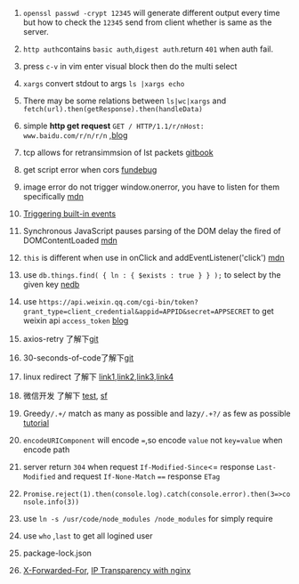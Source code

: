 
1. `openssl passwd -crypt 12345` will generate different output every time but how to check the `12345` send from client whether is same as the server.    

2. `http auth`contains `basic auth`,`digest auth`.return `401` when auth fail.  

10. press `c-v` in vim enter visual block then do the multi select  

11. `xargs` convert stdout to args `ls |xargs echo ` 

12. There may be some relations between `ls|wc|xargs` and `fetch(url).then(getResponse).then(handleData)`  

3. simple **http get request** `GET / HTTP/1.1/r/nHost: www.baidu.com/r/n/r/n` ,[blog](http://blog.jobbole.com/106632/?utm_source=blog.jobbole.com&utm_medium=relatedPosts)  

2. tcp allows for retransimmsion of lst packets [gitbook](https://jerryc8080.gitbooks.io/understand-tcp-and-udp/chapter5.html) 
1. get script error when cors [fundebug](https://blog.fundebug.com/2017/04/05/understand-script-error/)
2. image error do not trigger window.onerror, you have to listen for them specifically [mdn](https://developer.mozilla.org/en-US/docs/Web/API/GlobalEventHandlers/onerror)
3. [Triggering built-in events](https://developer.mozilla.org/en-US/docs/Web/Guide/Events/Creating_and_triggering_events)
4. Synchronous JavaScript pauses parsing of the DOM delay the fired of DOMContentLoaded [mdn](https://developer.mozilla.org/en-US/docs/Web/Events/DOMContentLoaded)
5. `this` is different when use in onClick and addEventListener('click') [mdn](https://developer.mozilla.org/en-US/docs/Web/API/EventTarget/addEventListener)  
6. use `db.things.find( { ln : { $exists : true } } );` to select by the  given key [nedb](https://github.com/louischatriot/nedb)
6. use `https://api.weixin.qq.com/cgi-bin/token?grant_type=client_credential&appid=APPID&secret=APPSECRET` to get weixin api `access_token` [blog](https://blog.csdn.net/yasha009/article/details/51839764)  
7. axios-retry 了解下[git](https://github.com/softonic/axios-retry)  
8. 30-seconds-of-code了解下[git](https://github.com/Chalarangelo/30-seconds-of-code#ary)
9. linux redirect 了解下 [link1](https://www.digitalocean.com/community/tutorials/an-introduction-to-linux-i-o-redirection),[link2](https://stackoverflow.com/questions/6674327/redirect-all-output-to-file),[link3](https://www.tldp.org/LDP/abs/html/io-redirection.html),[link4](https://ryanstutorials.net/linuxtutorial/piping.php)  
10. 微信开发 了解下 [test](https://mp.weixin.qq.com/debug/cgi-bin/sandboxinfo?action=showinfo&t=sandbox/index), [sf](https://segmentfault.com/a/1190000009045051)
11. Greedy`/.+/` match as many as possible and lazy`/.+?/` as few as possible [tutorial](https://javascript.info/regexp-greedy-and-lazy) 
12. `encodeURIComponent` will encode `=`,so encode `value` not `key=value` when encode path  
13. server return `304` when request  `If-Modified-Since`<= response `Last-Modified` and request  `If-None-Match` `==` response `ETag`
14. `Promise.reject(1).then(console.log).catch(console.error).then(3=>console.info(3))`
15. use `ln -s /usr/code/node_modules /node_modules` for simply require
16. use `who` ,`last` to get all logined user
17. package-lock.json  
18. [X-Forwarded-For](https://imququ.com/post/x-forwarded-for-header-in-http.html), [IP Transparency with nginx](https://www.nginx.com/blog/ip-transparency-direct-server-return-nginx-plus-transparent-proxy/)